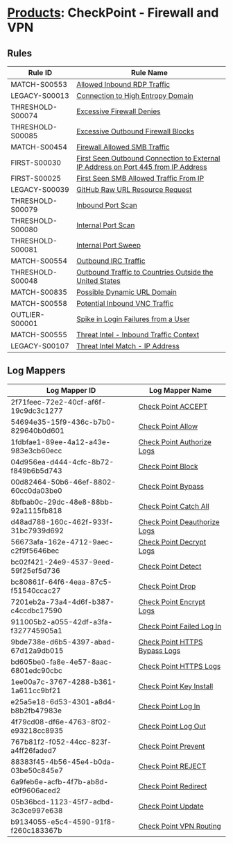 # [Products](README.md): CheckPoint - Firewall and VPN

## Rules

|Rule ID|Rule Name|
|----|----|
|MATCH-S00553|[Allowed Inbound RDP Traffic](../rules/MATCH-S00553.md)|
|LEGACY-S00013|[Connection to High Entropy Domain](../rules/LEGACY-S00013.md)|
|THRESHOLD-S00074|[Excessive Firewall Denies](../rules/THRESHOLD-S00074.md)|
|THRESHOLD-S00085|[Excessive Outbound Firewall Blocks](../rules/THRESHOLD-S00085.md)|
|MATCH-S00454|[Firewall Allowed SMB Traffic](../rules/MATCH-S00454.md)|
|FIRST-S00030|[First Seen Outbound Connection to External IP Address on Port 445 from IP Address](../rules/FIRST-S00030.md)|
|FIRST-S00025|[First Seen SMB Allowed Traffic From IP](../rules/FIRST-S00025.md)|
|LEGACY-S00039|[GitHub Raw URL Resource Request](../rules/LEGACY-S00039.md)|
|THRESHOLD-S00079|[Inbound Port Scan](../rules/THRESHOLD-S00079.md)|
|THRESHOLD-S00080|[Internal Port Scan](../rules/THRESHOLD-S00080.md)|
|THRESHOLD-S00081|[Internal Port Sweep](../rules/THRESHOLD-S00081.md)|
|MATCH-S00554|[Outbound IRC Traffic](../rules/MATCH-S00554.md)|
|THRESHOLD-S00048|[Outbound Traffic to Countries Outside the United States](../rules/THRESHOLD-S00048.md)|
|MATCH-S00835|[Possible Dynamic URL Domain](../rules/MATCH-S00835.md)|
|MATCH-S00558|[Potential Inbound VNC Traffic](../rules/MATCH-S00558.md)|
|OUTLIER-S00001|[Spike in Login Failures from a User](../rules/OUTLIER-S00001.md)|
|MATCH-S00555|[Threat Intel - Inbound Traffic Context](../rules/MATCH-S00555.md)|
|LEGACY-S00107|[Threat Intel Match - IP Address](../rules/LEGACY-S00107.md)|


## Log Mappers

|Log Mapper ID|Log Mapper Name|
|----|----|
|2f71feec-72e2-40cf-af6f-19c9dc3c1277|[Check Point ACCEPT](../mappings/2f71feec-72e2-40cf-af6f-19c9dc3c1277.md)|
|54694e35-15f9-436c-b7b0-829640b0d601|[Check Point Allow](../mappings/54694e35-15f9-436c-b7b0-829640b0d601.md)|
|1fdbfae1-89ee-4a12-a43e-983e3cb60ecc|[Check Point Authorize Logs](../mappings/1fdbfae1-89ee-4a12-a43e-983e3cb60ecc.md)|
|04d956ea-d444-4cfc-8b72-f849b6b5d743|[Check Point Block](../mappings/04d956ea-d444-4cfc-8b72-f849b6b5d743.md)|
|00d82464-50b6-46ef-8802-60cc0da03be0|[Check Point Bypass](../mappings/00d82464-50b6-46ef-8802-60cc0da03be0.md)|
|8bfbab0c-29dc-48e8-88bb-92a1115fb818|[Check Point Catch All](../mappings/8bfbab0c-29dc-48e8-88bb-92a1115fb818.md)|
|d48ad788-160c-462f-933f-31bc7939d692|[Check Point Deauthorize Logs](../mappings/d48ad788-160c-462f-933f-31bc7939d692.md)|
|56673afa-162e-4712-9aec-c2f9f5646bec|[Check Point Decrypt Logs](../mappings/56673afa-162e-4712-9aec-c2f9f5646bec.md)|
|bc02f421-24e9-4537-9eed-59f25ef5d736|[Check Point Detect](../mappings/bc02f421-24e9-4537-9eed-59f25ef5d736.md)|
|bc80861f-64f6-4eaa-87c5-f51540ccac27|[Check Point Drop](../mappings/bc80861f-64f6-4eaa-87c5-f51540ccac27.md)|
|7201eb2a-73a4-4d6f-b387-c4ccdbc17590|[Check Point Encrypt Logs](../mappings/7201eb2a-73a4-4d6f-b387-c4ccdbc17590.md)|
|911005b2-a055-42df-a3fa-f327745905a1|[Check Point Failed Log In](../mappings/911005b2-a055-42df-a3fa-f327745905a1.md)|
|9bde738e-d6b5-4397-abad-67d12a9db015|[Check Point HTTPS Bypass Logs](../mappings/9bde738e-d6b5-4397-abad-67d12a9db015.md)|
|bd605be0-fa8e-4e57-8aac-6801edc90cbc|[Check Point HTTPS Logs](../mappings/bd605be0-fa8e-4e57-8aac-6801edc90cbc.md)|
|1ee00a7c-3767-4288-b361-1a611cc9bf21|[Check Point Key Install](../mappings/1ee00a7c-3767-4288-b361-1a611cc9bf21.md)|
|e25a5e18-6d53-4301-a8d4-b8b2fb47983e|[Check Point Log In](../mappings/e25a5e18-6d53-4301-a8d4-b8b2fb47983e.md)|
|4f79cd08-df6e-4763-8f02-e93218cc8935|[Check Point Log Out](../mappings/4f79cd08-df6e-4763-8f02-e93218cc8935.md)|
|767b81f2-f052-44cc-823f-a4ff26faded7|[Check Point Prevent](../mappings/767b81f2-f052-44cc-823f-a4ff26faded7.md)|
|88383f45-4b56-45e4-b0da-03be50c845e7|[Check Point REJECT](../mappings/88383f45-4b56-45e4-b0da-03be50c845e7.md)|
|6a9feb6e-acfb-4f7b-ab8d-e0f9606aced2|[Check Point Redirect](../mappings/6a9feb6e-acfb-4f7b-ab8d-e0f9606aced2.md)|
|05b36bcd-1123-45f7-adbd-3c3ce997e638|[Check Point Update](../mappings/05b36bcd-1123-45f7-adbd-3c3ce997e638.md)|
|b9134055-e5c4-4590-91f8-f260c183367b|[Check Point VPN Routing](../mappings/b9134055-e5c4-4590-91f8-f260c183367b.md)|



